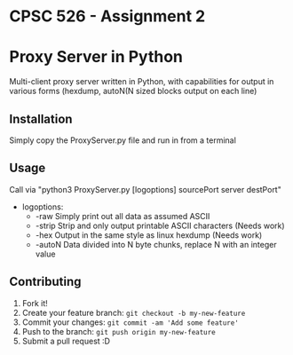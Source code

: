 # CPSC 526 - Assignment 2
# Proxy Server in Python

Multi-client proxy server written in Python, with capabilities for output in various forms (hexdump, autoN(N sized blocks output on each line)

## Installation

Simply copy the ProxyServer.py file and run in from a terminal

## Usage

Call via "python3 ProxyServer.py [logoptions] sourcePort server destPort"
  - logoptions:
    - -raw Simply print out all data as assumed ASCII
    - -strip Strip and only output printable ASCII characters (Needs work)
    - -hex Output in the same style as linux hexdump (Needs work)
    - -autoN Data divided into N byte chunks, replace N with an integer value

## Contributing

1. Fork it!
2. Create your feature branch: `git checkout -b my-new-feature`
3. Commit your changes: `git commit -am 'Add some feature'`
4. Push to the branch: `git push origin my-new-feature`
5. Submit a pull request :D
